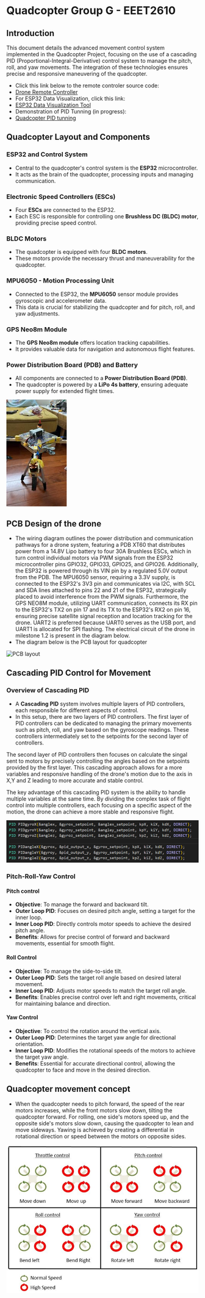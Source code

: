  # Quadcopter Group G - EEET2610
 ## Introduction

This document details the advanced movement control system implemented in the Quadcopter Project, focusing on the use of a cascading PID (Proportional-Integral-Derivative) control system to manage the pitch, roll, and yaw movements. The integration of these technologies ensures precise and responsive maneuvering of the quadcopter.

- Click this link below to the remote controler source code:
- [Drone Remote Controller](https://github.com/CuongNguyen-rmit/Remote_GroupG)
- For ESP32 Data Visualization, click this link:
- [ESP32 Data Visualization Tool](https://github.com/dinhminh0307/ESP32-Data-Visualization)
- Demonstration of PID Tunning (in progress):
- [Quadcopter PID tunning](https://www.youtube.com/shorts/Pm2eWmWpVQw)

## Quadcopter Layout and Components

### ESP32 and Control System
- Central to the quadcopter's control system is the **ESP32** microcontroller.
- It acts as the brain of the quadcopter, processing inputs and managing communication.

### Electronic Speed Controllers (ESCs)
- Four **ESCs** are connected to the ESP32.
- Each ESC is responsible for controlling one **Brushless DC (BLDC) motor**, providing precise speed control.

### BLDC Motors
- The quadcopter is equipped with four **BLDC motors**.
- These motors provide the necessary thrust and maneuverability for the quadcopter.

### MPU6050 - Motion Processing Unit
- Connected to the ESP32, the **MPU6050** sensor module provides gyroscopic and accelerometer data.
- This data is crucial for stabilizing the quadcopter and for pitch, roll, and yaw adjustments.

### GPS Neo8m Module
- The **GPS Neo8m module** offers location tracking capabilities.
- It provides valuable data for navigation and autonomous flight features.

### Power Distribution Board (PDB) and Battery
- All components are connected to a **Power Distribution Board (PDB)**.
- The quadcopter is powered by a **LiPo 4s battery**, ensuring adequate power supply for extended flight times.

![Drone layout](img/drone.jpg)

## PCB Design of the drone
- The wiring diagram outlines the power distribution and communication pathways for a drone system, featuring a PDB XT60 that distributes power from a 14.8V Lipo battery to four 30A Brushless ESCs, which in turn control individual motors via PWM signals from the ESP32 microcontroller pins GPIO32, GPIO33, GPIO25, and GPIO26. Additionally, the ESP32 is powered through its VIN pin by a regulated 5.0V output from the PDB. The MPU6050 sensor, requiring a 3.3V supply, is connected to the ESP32's 3V3 pin and communicates via I2C, with SCL and SDA lines attached to pins 22 and 21 of the ESP32, strategically placed to avoid interference from the PWM signals. Furthermore, the GPS NEO8M module, utilizing UART communication, connects its RX pin to the ESP32's TX2 on pin 17 and its TX to the ESP32's RX2 on pin 16, ensuring precise satellite signal reception and location tracking for the drone. UART2 is preferred because UART0 serves as the USB port, and UART1 is allocated for SPI flashing. The electrical circuit of the drone in milestone 1.2 is present in the diagram below. 
- The diagram below is the PCB layout for quadcopter

![PCB layout](img/pcb.jpg)

## Cascading PID Control for Movement

### Overview of Cascading PID
- A **Cascading PID** system involves multiple layers of PID controllers, each responsible for different aspects of control.
-  In this setup, there are two layers of PID controllers. The first layer of PID controllers can be dedicated to managing the primary movements such as pitch, roll, and yaw based on the gyroscope readings. These controllers intermediately set to the setpoints for the second layer of controllers. 

The second layer of PID controllers then focuses on calculate the singal sent to motors by precisely controlling the angles based on the setpoints provided by the first layer. This cascading approach allows for a more variables and responsive handling of the drone's motion due to the axis in X,Y and Z leading to more accurate and stable control. 

The key advantage of this cascading PID system is the ability to handle multiple variables at the same time. By dividing the complex task of flight control into multiple controllers, each focusing on a specific aspect of the motion, the drone can achieve a more stable and responsive flight.

![Cascading PID](img/pid.png)

### Pitch-Roll-Yaw Control
#### Pitch control
- **Objective**: To manage the forward and backward tilt.
- **Outer Loop PID**: Focuses on desired pitch angle, setting a target for the inner loop.
- **Inner Loop PID**: Directly controls motor speeds to achieve the desired pitch angle.
- **Benefits**: Allows for precise control of forward and backward movements, essential for smooth flight.
#### Roll Control
- **Objective**: To manage the side-to-side tilt.
- **Outer Loop PID**: Sets the target roll angle based on desired lateral movement.
- **Inner Loop PID**: Adjusts motor speeds to match the target roll angle.
- **Benefits**: Enables precise control over left and right movements, critical for maintaining balance and direction.

#### Yaw Control
- **Objective**: To control the rotation around the vertical axis.
- **Outer Loop PID**: Determines the target yaw angle for directional orientation.
- **Inner Loop PID**: Modifies the rotational speeds of the motors to achieve the target yaw angle.
- **Benefits**: Essential for accurate directional control, allowing the quadcopter to face and move in the desired direction.

## Quadcopter movement concept
- When the quadcopter needs to pitch forward, the speed of the rear motors increases, while the front motors slow down, tilting the quadcopter forward. For rolling, one side's motors speed up, and the opposite side's motors slow down, causing the quadcopter to lean and move sideways. Yawing is achieved by creating a differential in rotational direction or speed between the motors on opposite sides.

![Drone Movement](img/movement.jpg)